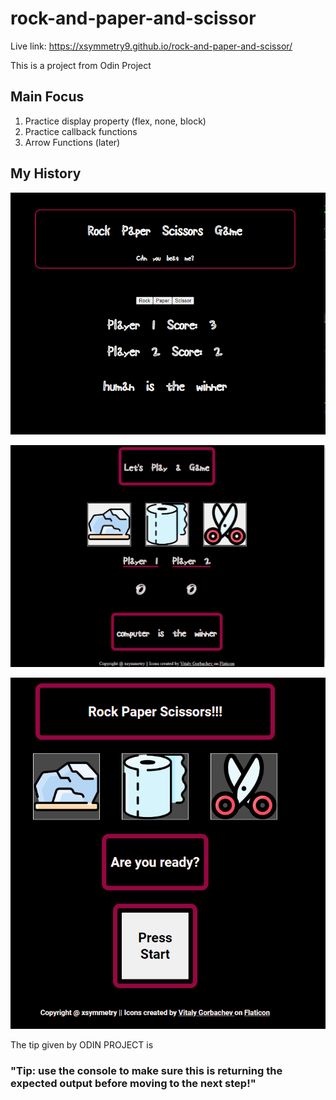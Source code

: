 # rock-and-paper-and-scissor 
Live link: https://xsymmetry9.github.io/rock-and-paper-and-scissor/

This is a project from Odin Project

## Main Focus

1. Practice display property (flex, none, block)
2. Practice callback functions
3. Arrow Functions (later)

## My History

![My first post](./history/RockPaperScissorsGame.png)

![My  second push](./history/rockpaperscissorsgame-v2.png)

![My Third push](./history/rockpaperscissorsgame-v3.png)

The tip given by ODIN PROJECT is 

### "Tip: use the console to make sure this is returning the expected output before moving to the next step!"


